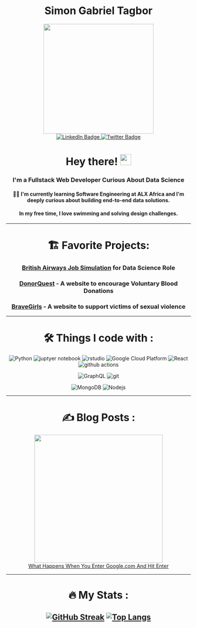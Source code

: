 <div id="header" align="center">
<h1>Simon Gabriel Tagbor</h1>
</div>
<div id="header" align="center">
  <img src="https://media.giphy.com/media/PgLLtnqHts1woXeKpy/giphy.gif" width="300"/>
  <div id="badges">
   <a href="https://www.linkedin.com/in/tagbor-simon-gabriel">
    <img src="https://img.shields.io/badge/LinkedIn-blue?style=for-the-badge&logo=linkedin&logoColor=white" alt="LinkedIn Badge"/>
   </a>
   <a href="https://twitter.com/clawd_johan">
    <img src="https://img.shields.io/badge/Twitter-blue?style=for-the-badge&logo=twitter&logoColor=white" alt="Twitter Badge"/>
   </a>
  </div>
  <img src="https://komarev.com/ghpvc/?username=Simontagbor&style=flat-square&color=blue" alt=""/>
   <h1>
  Hey there!
  <img src="https://media.giphy.com/media/hvRJCLFzcasrR4ia7z/giphy.gif" width="30px"/>
</h1>
<div align="Center">

### I'm a Fullstack Web Developer Curious About Data Science
#### 👨‍🎓 I'm currently learning Software Engineering at ALX Africa  and I'm deeply curious about building end-to-end data solutions.
#### In my free time, I love swimming and solving design challenges.
---

# 🏗️ Favorite Projects:
### [British Airways Job Simulation](https://github.com/Simontagbor/British_airways_data_science) for Data Science Role
### [DonorQuest](https://github.com/Simontagbor/DonorQuest) - A website to encourage Voluntary Blood Donations
### [BraveGirls](https://github.com/Mwangii/BraveGirls) - A website to support victims of sexual violence
---

# :hammer_and_wrench: Things I code with :
<p>
   <img alt="Python" src="https://img.shields.io/badge/-Python-blue?style=flat-square&logo=Python&logoColor=white" />
  <img alt="juptyer notebook" src="https://img.shields.io/badge/-Jupyter_Notebook-F37626?style=flat-square&logo=jupyter&logoColor=white" />
  <img alt="rstudio" src="https://img.shields.io/badge/-RStudio-75AADB?style=flat-square&logo=rstudio&logoColor=white" />
  <img alt="Google Cloud Platform" src="https://img.shields.io/badge/-Google_Cloud_Platform-1a73e8?style=flat-square&logo=google-cloud&logoColor=white" />
  <img alt="React" src="https://img.shields.io/badge/-React-45b8d8?style=flat-square&logo=react&logoColor=white" />
  <img alt="github actions" src="https://img.shields.io/badge/-Github_Actions-2088FF?style=flat-square&logo=github-actions&logoColor=white" />
</p>
<p>
  <img alt="GraphQL" src="https://img.shields.io/badge/-GraphQL-E10098?style=flat-square&logo=graphql&logoColor=white" />
  <img alt="git" src="https://img.shields.io/badge/-Git-F05032?style=flat-square&logo=git&logoColor=white" />
</p>
<p>
  <img alt="MongoDB" src="https://img.shields.io/badge/-MongoDB-13aa52?style=flat-square&logo=mongodb&logoColor=white" />
  <img alt="Nodejs" src="https://img.shields.io/badge/-Nodejs-43853d?style=flat-square&logo=Node.js&logoColor=white" />
</p>

---
# :writing_hand: Blog Posts :
<div id="header" align="center">
<img src="https://github.com/Simontagbor/Simontagbor/assets/62922135/70305a42-ab27-4293-b616-b75e6574160e" width="350"/>
</div>
 <a href="https://medium.com/@simontagbor/do-you-know-what-really-happens-when-you-hit-enter-after-typing-a-website-address-5e5fcac6cfee">
    What Happens When You Enter Google.com And Hit Enter
 </a>

---

# :fire: My Stats :

[![GitHub Streak](http://github-readme-streak-stats.herokuapp.com?user=Simontagbor&theme=dark&background=000000)](https://git.io/streak-stats)
[![Top Langs](https://github-readme-stats.vercel.app/api/top-langs/?username=Simontagbor&layout=compact&theme=vision-friendly-dark)](https://github.com/anuraghazra/github-readme-stats)
---

